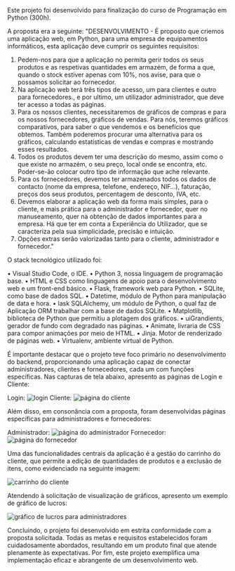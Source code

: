Este projeto foi desenvolvido para finalização do curso de Programação em Python (300h).

A proposta era a seguinte:
"DESENVOLVIMENTO - 
É proposto que criemos uma aplicação web, em Python, para uma empresa de equipamentos  informáticos, esta aplicação deve cumprir os seguintes requisitos:
1.	Pedem-nos para que a aplicação no permita gerir todos os seus produtos e as respetivas quantidades em armazém, de forma a que, quando o stock estiver apenas com 10%, nos avise, para que o possamos solicitar ao fornecedor. 
2.	Na aplicação web terá três tipos de acesso, um para clientes e outro para fornecedores., e por ultimo, um utilizador administrador, que deve ter acesso a todas as páginas. 
3.	Para os nossos clientes, necessitaremos de gráficos de compras e para os nossos fornecedores, gráficos de vendas. Para nós, teremos gráficos comparativos, para saber o que vendemos e os benefícios que obtemos. Também poderemos procurar uma alternativa para os gráficos, calculando estatísticas de vendas e compras e mostrando esses resultados. 
4.	Todos os produtos devem ter uma descrição do mesmo, assim como o que existe no armazém, o seu preço, local onde se encontra, etc. Poder-se-ão colocar outro tipo de informação que ache relevante.
5.	Para os fornecedores, devemos ter armazenados todos os dados de contacto (nome da empresa, telefone, endereço, NIF…), faturação, preços dos seus produtos, percentagem de desconto, IVA, etc.
6.	Devemos elaborar a aplicação web da forma mais simples, para o cliente, e mais prática para o administrador e fornecedor, quer no manuseamento, quer na obtenção de dados importantes para a empresa. Há que ter em conta a Experiência do Utilizador, que se caracteriza pela sua simplicidade, precisão e intuição. 
7.	Opções extras serão valorizadas tanto para o cliente, administrador e fornecedor."

O stack tecnológico utilizado foi: 

•	Visual Studio Code, o IDE.
•	Python 3, nossa linguagem de programação base. 
•	HTML e CSS como linguagens de apoio para o desenvolvimento web e um front-end básico.
•	Flask, framework web para Python. 
•	SQLite, como base de dados SQL.
•	Datetime, módulo de Python para manipulação de data e hora.
•	lask SQLAlchemy, um módulo de Python, o qual faz de Aplicação ORM trabalhar com a base de dados SQLite.
•	Matplotlib, biblioteca de Python que permitiu a plotagem dos gráficos.
•	uiGrandients, gerador de fundo com degradado nas páginas.
•	Animate, livraria de CSS para compor animações por meio de HTML.
•	Jinja. Motor de renderizado de páginas web.
•	Virtualenv, ambiente virtual de Python.

É importante destacar que o projeto teve foco primário no desenvolvimento do backend, proporcionando uma aplicação capaz de conectar administradores, clientes e fornecedores, cada um com funções específicas. Nas capturas de tela abaixo, apresento as páginas de Login e Cliente:

Login:
![login](https://github.com/Mayara-Lima/Projeto-Final-Programacao-Python/assets/109659867/e3c878eb-5ee5-4d85-abf9-0292628ef8fb)
Cliente:
![página do cliente](https://github.com/Mayara-Lima/Projeto-Final-Programacao-Python/assets/109659867/4868cad4-28ab-46ae-bc27-421fb67da30a)

Além disso, em consonância com a proposta, foram desenvolvidas páginas específicas para administradores e fornecedores:

Administrador:
![página do administrador](https://github.com/Mayara-Lima/Projeto-Final-Programacao-Python/assets/109659867/29b970f9-d944-44c4-b769-fdb9f52d0007)
Fornecedor:
![página do fornecedor](https://github.com/Mayara-Lima/Projeto-Final-Programacao-Python/assets/109659867/6f5946bd-4ec9-46d9-ad94-592afd75a954)

Uma das funcionalidades centrais da aplicação é a gestão do carrinho do cliente, que permite a edição de quantidades de produtos e a exclusão de itens, como evidenciado na seguinte imagem:

![carrinho do cliente](https://github.com/Mayara-Lima/Projeto-Final-Programacao-Python/assets/109659867/ed5ca663-90c2-4dbb-bd1c-90e236fb1af5)

Atendendo à solicitação de visualização de gráficos, apresento um exemplo de gráfico de lucros:

![gráfico de lucros para administradores](https://github.com/Mayara-Lima/Projeto-Final-Programacao-Python/assets/109659867/d433d622-345e-4649-a769-3819eb35ffd6)


Concluindo, o projeto foi desenvolvido em estrita conformidade com a proposta solicitada. Todas as metas e requisitos estabelecidos foram cuidadosamente abordados, resultando em um produto final que atende plenamente às expectativas.
Por fim, este projeto exemplifica uma implementação eficaz e abrangente de um desenvolvimento web. 





